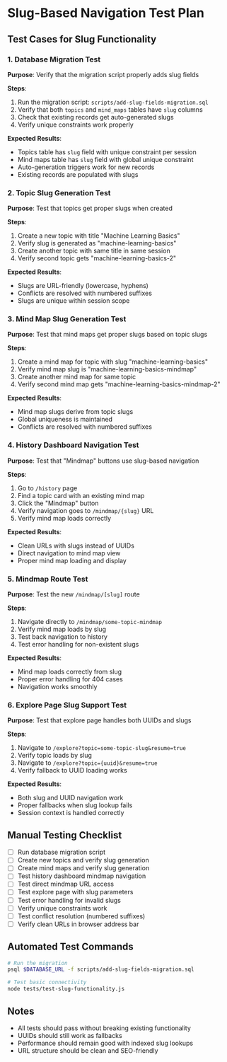 # Slug-Based Navigation Test Plan

## Test Cases for Slug Functionality

### 1. Database Migration Test
**Purpose**: Verify that the migration script properly adds slug fields

**Steps**:
1. Run the migration script: `scripts/add-slug-fields-migration.sql`
2. Verify that both `topics` and `mind_maps` tables have `slug` columns
3. Check that existing records get auto-generated slugs
4. Verify unique constraints work properly

**Expected Results**:
- Topics table has `slug` field with unique constraint per session
- Mind maps table has `slug` field with global unique constraint
- Auto-generation triggers work for new records
- Existing records are populated with slugs

### 2. Topic Slug Generation Test
**Purpose**: Test that topics get proper slugs when created

**Steps**:
1. Create a new topic with title "Machine Learning Basics"
2. Verify slug is generated as "machine-learning-basics"
3. Create another topic with same title in same session
4. Verify second topic gets "machine-learning-basics-2"

**Expected Results**:
- Slugs are URL-friendly (lowercase, hyphens)
- Conflicts are resolved with numbered suffixes
- Slugs are unique within session scope

### 3. Mind Map Slug Generation Test
**Purpose**: Test that mind maps get proper slugs based on topic slugs

**Steps**:
1. Create a mind map for topic with slug "machine-learning-basics"
2. Verify mind map slug is "machine-learning-basics-mindmap"
3. Create another mind map for same topic
4. Verify second mind map gets "machine-learning-basics-mindmap-2"

**Expected Results**:
- Mind map slugs derive from topic slugs
- Global uniqueness is maintained
- Conflicts are resolved with numbered suffixes

### 4. History Dashboard Navigation Test
**Purpose**: Test that "Mindmap" buttons use slug-based navigation

**Steps**:
1. Go to `/history` page
2. Find a topic card with an existing mind map
3. Click the "Mindmap" button
4. Verify navigation goes to `/mindmap/{slug}` URL
5. Verify mind map loads correctly

**Expected Results**:
- Clean URLs with slugs instead of UUIDs
- Direct navigation to mind map view
- Proper mind map loading and display

### 5. Mindmap Route Test
**Purpose**: Test the new `/mindmap/[slug]` route

**Steps**:
1. Navigate directly to `/mindmap/some-topic-mindmap`
2. Verify mind map loads by slug
3. Test back navigation to history
4. Test error handling for non-existent slugs

**Expected Results**:
- Mind map loads correctly from slug
- Proper error handling for 404 cases
- Navigation works smoothly

### 6. Explore Page Slug Support Test
**Purpose**: Test that explore page handles both UUIDs and slugs

**Steps**:
1. Navigate to `/explore?topic=some-topic-slug&resume=true`
2. Verify topic loads by slug
3. Navigate to `/explore?topic={uuid}&resume=true`
4. Verify fallback to UUID loading works

**Expected Results**:
- Both slug and UUID navigation work
- Proper fallbacks when slug lookup fails
- Session context is handled correctly

## Manual Testing Checklist

- [ ] Run database migration script
- [ ] Create new topics and verify slug generation
- [ ] Create mind maps and verify slug generation
- [ ] Test history dashboard mindmap navigation
- [ ] Test direct mindmap URL access
- [ ] Test explore page with slug parameters
- [ ] Test error handling for invalid slugs
- [ ] Verify unique constraints work
- [ ] Test conflict resolution (numbered suffixes)
- [ ] Verify clean URLs in browser address bar

## Automated Test Commands

```bash
# Run the migration
psql $DATABASE_URL -f scripts/add-slug-fields-migration.sql

# Test basic connectivity
node tests/test-slug-functionality.js
```

## Notes
- All tests should pass without breaking existing functionality
- UUIDs should still work as fallbacks
- Performance should remain good with indexed slug lookups
- URL structure should be clean and SEO-friendly
